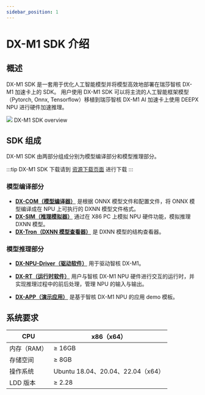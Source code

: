 ```yaml
---
sidebar_position: 1
---
```


# DX-M1 SDK 介绍

## 概述

DX-M1 SDK 是一套用于优化人工智能模型并将模型高效地部署在瑞莎智核 DX-M1 加速卡上的 SDK。
用户使用 DX-M1 SDK 可以将主流的人工智能框架模型（Pytorch, Onnx, Tensorflow）移植到瑞莎智核 DX-M1 AI 加速卡上使用 DEEPX NPU 进行硬件加速推理。

<div style={{textAlign: 'center'}}>
   <img src="/img/aicore-dx-m1/dx-m1-sdk-overview.webp"/>
   DX-M1 SDK overview
</div>

## SDK 组成

DX-M1 SDK 由两部分组成分别为模型编译部分和模型推理部分。

:::tip
DX-M1 SDK 下载请到 [资源下载页面](../download.md) 进行下载
:::

### 模型编译部分

- [**DX-COM（模型编译器）**](./dx-com) 是根据 ONNX 模型文件和配置文件，将 ONNX 模型编译成在 NPU 上可执行的 DXNN 模型文件格式。
- [**DX-SIM（推理模拟器）**](./dx-sim) 通过在 X86 PC 上模拟 NPU 硬件功能，模拟推理 DXNN 模型。
- [**DX-Tron（DXNN 模型查看器）**](./dx-tron) 是 DXNN 模型的结构查看器。

### 模型推理部分

- [**DX-NPU-Driver（驱动软件）**](./dx-npu-driver) 用于驱动智核 DX-M1。

- [**DX-RT（运行时软件）**](./dx-rt) 用户与智核 DX-M1 NPU 硬件进行交互的运行时，并实现推理过程中的前后处理，管理 NPU 的输入与输出。

- [**DX-APP（演示应用）**](./dx-app) 是基于智核 DX-M1 NPU 的应用 demo 模板。

## 系统要求

| CPU         | x86（x64）                        |
| ----------- | --------------------------------- |
| 内存（RAM） | ≥ 16GB                            |
| 存储空间    | ≥ 8GB                             |
| 操作系统    | Ubuntu 18.04、20.04、22.04（x64） |
| LDD 版本    | ≥ 2.28                            |
